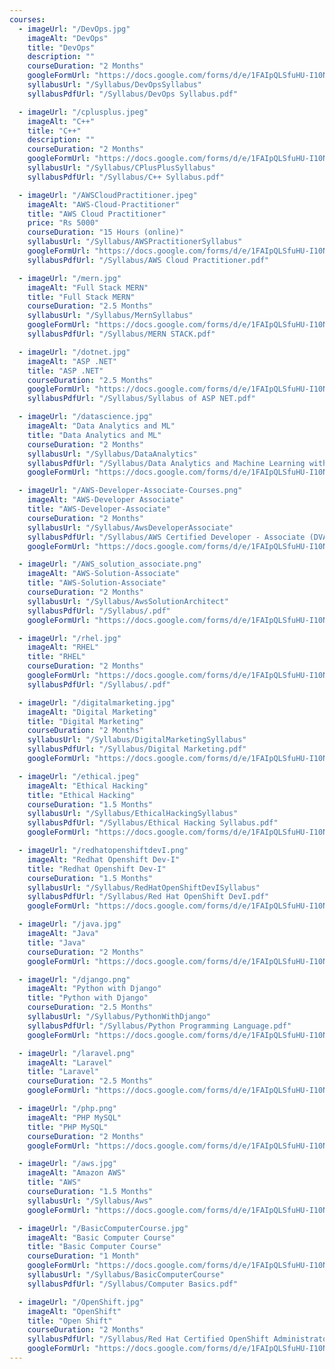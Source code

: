 ```yaml
---
courses:
  - imageUrl: "/DevOps.jpg"
    imageAlt: "DevOps"
    title: "DevOps"
    description: ""
    courseDuration: "2 Months"
    googleFormUrl: "https://docs.google.com/forms/d/e/1FAIpQLSfuHU-I10NxIU1XH37Yv7lik4pp3aP3WS18QwiU-NWYhDRh8g/viewform?usp=sf_link"
    syllabusUrl: "/Syllabus/DevOpsSyllabus"
    syllabusPdfUrl: "/Syllabus/DevOps Syllabus.pdf"

  - imageUrl: "/cplusplus.jpeg"
    imageAlt: "C++"
    title: "C++"
    description: ""
    courseDuration: "2 Months"
    googleFormUrl: "https://docs.google.com/forms/d/e/1FAIpQLSfuHU-I10NxIU1XH37Yv7lik4pp3aP3WS18QwiU-NWYhDRh8g/viewform?usp=sf_link"
    syllabusUrl: "/Syllabus/CPlusPlusSyllabus"
    syllabusPdfUrl: "/Syllabus/C++ Syllabus.pdf"

  - imageUrl: "/AWSCloudPractitioner.jpeg"
    imageAlt: "AWS-Cloud-Practitioner"
    title: "AWS Cloud Practitioner"
    price: "Rs 5000"
    courseDuration: "15 Hours (online)"
    syllabusUrl: "/Syllabus/AWSPractitionerSyllabus"
    googleFormUrl: "https://docs.google.com/forms/d/e/1FAIpQLSfuHU-I10NxIU1XH37Yv7lik4pp3aP3WS18QwiU-NWYhDRh8g/viewform?usp=sf_link"
    syllabusPdfUrl: "/Syllabus/AWS Cloud Practitioner.pdf"

  - imageUrl: "/mern.jpg"
    imageAlt: "Full Stack MERN"
    title: "Full Stack MERN"
    courseDuration: "2.5 Months"
    syllabusUrl: "/Syllabus/MernSyllabus"
    googleFormUrl: "https://docs.google.com/forms/d/e/1FAIpQLSfuHU-I10NxIU1XH37Yv7lik4pp3aP3WS18QwiU-NWYhDRh8g/viewform?usp=sf_link"
    syllabusPdfUrl: "/Syllabus/MERN STACK.pdf"

  - imageUrl: "/dotnet.jpg"
    imageAlt: "ASP .NET"
    title: "ASP .NET"
    courseDuration: "2.5 Months"
    googleFormUrl: "https://docs.google.com/forms/d/e/1FAIpQLSfuHU-I10NxIU1XH37Yv7lik4pp3aP3WS18QwiU-NWYhDRh8g/viewform?usp=sf_link"
    syllabusPdfUrl: "/Syllabus/Syllabus of ASP NET.pdf"

  - imageUrl: "/datascience.jpg"
    imageAlt: "Data Analytics and ML"
    title: "Data Analytics and ML"
    courseDuration: "2 Months"
    syllabusUrl: "/Syllabus/DataAnalytics"
    syllabusPdfUrl: "/Syllabus/Data Analytics and Machine Learning with Python.pdf"
    googleFormUrl: "https://docs.google.com/forms/d/e/1FAIpQLSfuHU-I10NxIU1XH37Yv7lik4pp3aP3WS18QwiU-NWYhDRh8g/viewform?usp=sf_link"

  - imageUrl: "/AWS-Developer-Associate-Courses.png"
    imageAlt: "AWS-Developer Associate"
    title: "AWS-Developer-Associate"
    courseDuration: "2 Months"
    syllabusUrl: "/Syllabus/AwsDeveloperAssociate"
    syllabusPdfUrl: "/Syllabus/AWS Certified Developer - Associate (DVA-C02).pdf"
    googleFormUrl: "https://docs.google.com/forms/d/e/1FAIpQLSfuHU-I10NxIU1XH37Yv7lik4pp3aP3WS18QwiU-NWYhDRh8g/viewform?usp=sf_link"

  - imageUrl: "/AWS_solution_associate.png"
    imageAlt: "AWS-Solution-Associate"
    title: "AWS-Solution-Associate"
    courseDuration: "2 Months"
    syllabusUrl: "/Syllabus/AwsSolutionArchitect"
    syllabusPdfUrl: "/Syllabus/.pdf"
    googleFormUrl: "https://docs.google.com/forms/d/e/1FAIpQLSfuHU-I10NxIU1XH37Yv7lik4pp3aP3WS18QwiU-NWYhDRh8g/viewform?usp=sf_link"

  - imageUrl: "/rhel.jpg"
    imageAlt: "RHEL"
    title: "RHEL"
    courseDuration: "2 Months"
    googleFormUrl: "https://docs.google.com/forms/d/e/1FAIpQLSfuHU-I10NxIU1XH37Yv7lik4pp3aP3WS18QwiU-NWYhDRh8g/viewform?usp=sf_link"
    syllabusPdfUrl: "/Syllabus/.pdf"

  - imageUrl: "/digitalmarketing.jpg"
    imageAlt: "Digital Marketing"
    title: "Digital Marketing"
    courseDuration: "2 Months"
    syllabusUrl: "/Syllabus/DigitalMarketingSyllabus"
    syllabusPdfUrl: "/Syllabus/Digital Marketing.pdf"
    googleFormUrl: "https://docs.google.com/forms/d/e/1FAIpQLSfuHU-I10NxIU1XH37Yv7lik4pp3aP3WS18QwiU-NWYhDRh8g/viewform?usp=sf_link"

  - imageUrl: "/ethical.jpeg"
    imageAlt: "Ethical Hacking"
    title: "Ethical Hacking"
    courseDuration: "1.5 Months"
    syllabusUrl: "/Syllabus/EthicalHackingSyllabus"
    syllabusPdfUrl: "/Syllabus/Ethical Hacking Syllabus.pdf"
    googleFormUrl: "https://docs.google.com/forms/d/e/1FAIpQLSfuHU-I10NxIU1XH37Yv7lik4pp3aP3WS18QwiU-NWYhDRh8g/viewform?usp=sf_link"

  - imageUrl: "/redhatopenshiftdevI.png"
    imageAlt: "Redhat Openshift Dev-I"
    title: "Redhat Openshift Dev-I"
    courseDuration: "1.5 Months"
    syllabusUrl: "/Syllabus/RedHatOpenShiftDevISyllabus"
    syllabusPdfUrl: "/Syllabus/Red Hat OpenShift DevI.pdf"
    googleFormUrl: "https://docs.google.com/forms/d/e/1FAIpQLSfuHU-I10NxIU1XH37Yv7lik4pp3aP3WS18QwiU-NWYhDRh8g/viewform?usp=sf_link"

  - imageUrl: "/java.jpg"
    imageAlt: "Java"
    title: "Java"
    courseDuration: "2 Months"
    googleFormUrl: "https://docs.google.com/forms/d/e/1FAIpQLSfuHU-I10NxIU1XH37Yv7lik4pp3aP3WS18QwiU-NWYhDRh8g/viewform?usp=sf_link"

  - imageUrl: "/django.png"
    imageAlt: "Python with Django"
    title: "Python with Django"
    courseDuration: "2.5 Months"
    syllabusUrl: "/Syllabus/PythonWithDjango"
    syllabusPdfUrl: "/Syllabus/Python Programming Language.pdf"
    googleFormUrl: "https://docs.google.com/forms/d/e/1FAIpQLSfuHU-I10NxIU1XH37Yv7lik4pp3aP3WS18QwiU-NWYhDRh8g/viewform?usp=sf_link"

  - imageUrl: "/laravel.png"
    imageAlt: "Laravel"
    title: "Laravel"
    courseDuration: "2.5 Months"
    googleFormUrl: "https://docs.google.com/forms/d/e/1FAIpQLSfuHU-I10NxIU1XH37Yv7lik4pp3aP3WS18QwiU-NWYhDRh8g/viewform?usp=sf_link"

  - imageUrl: "/php.png"
    imageAlt: "PHP MySQL"
    title: "PHP MySQL"
    courseDuration: "2 Months"
    googleFormUrl: "https://docs.google.com/forms/d/e/1FAIpQLSfuHU-I10NxIU1XH37Yv7lik4pp3aP3WS18QwiU-NWYhDRh8g/viewform?usp=sf_link"

  - imageUrl: "/aws.jpg"
    imageAlt: "Amazon AWS"
    title: "AWS"
    courseDuration: "1.5 Months"
    syllabusUrl: "/Syllabus/Aws"
    googleFormUrl: "https://docs.google.com/forms/d/e/1FAIpQLSfuHU-I10NxIU1XH37Yv7lik4pp3aP3WS18QwiU-NWYhDRh8g/viewform?usp=sf_link"

  - imageUrl: "/BasicComputerCourse.jpg"
    imageAlt: "Basic Computer Course"
    title: "Basic Computer Course"
    courseDuration: "1 Month"
    googleFormUrl: "https://docs.google.com/forms/d/e/1FAIpQLSfuHU-I10NxIU1XH37Yv7lik4pp3aP3WS18QwiU-NWYhDRh8g/viewform?usp=sf_link"
    syllabusUrl: "/Syllabus/BasicComputerCourse"
    syllabusPdfUrl: "/Syllabus/Computer Basics.pdf"

  - imageUrl: "/OpenShift.jpg"
    imageAlt: "OpenShift"
    title: "Open Shift"
    courseDuration: "2 Months"
    syllabusPdfUrl: "/Syllabus/Red Hat Certified OpenShift Administrator exam.pdf"
    googleFormUrl: "https://docs.google.com/forms/d/e/1FAIpQLSfuHU-I10NxIU1XH37Yv7lik4pp3aP3WS18QwiU-NWYhDRh8g/viewform?usp=sf_link"
---
```

